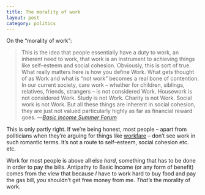 ```yaml
---
title: The morality of work
layout: post
category: politics
---
```

On the &#8220;morality of work&#8221;:

> This is the idea that people essentially have a duty to work, an inherent need to work, that work is an instrument to achieving things like self&#8211;esteem and social cohesion. Obviously, this is sort of true. What really matters here is how you define Work. What gets thought of as Work and what is &#8220;not work&#8221; becomes a real bone of contention. In our current society, care work – whether for children, siblings, relatives, friends, strangers – is not considered Work. Housework is not considered Work. Study is not Work. Charity is not Work. Social work is not Work. But all these things are inherent in social cohesion, they are just not valued particularly highly as far as financial reward goes. &#8212;<cite><a href="http://www.irishleftreview.org/2014/06/11/basic-income-summer-forum/">Basic Income Summer Forum</a></cite>

This is only partly right. If we&#8217;re being honest, most people &#8211; apart from politicians when they&#8217;re arguing for things like [workfare][1] &#8211; don&#8217;t see work in such romantic terms. It&#8217;s not a route to self&#8211;esteem, social cohesion etc. etc.

Work for most people is above all else *hard*, something that has to be done in order to pay the bills. Antipathy to Basic Income (or any form of benefit) comes from the view that because *I* have to work hard to buy food and pay the gas bill, *you* shouldn&#8217;t get free money from me. *That&#8217;s* the morality of work.

 [1]: http://www.boycottworkfare.org/
